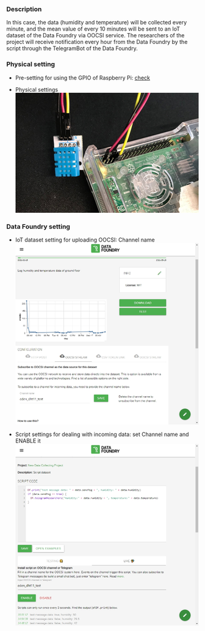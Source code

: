 ### Description

In this case, the data (humidity and temperature) will be collected every minute, and the mean value of every 10 minutes will be sent to an IoT dataset of the Data Foundry via OOCSI service. The researchers of the project will receive notification every hour from the Data Foundry by the script through the TelegramBot of the Data Foundry.


### Physical setting

* Pre-setting for using the GPIO of Raspberry Pi: [check](https://learn.adafruit.com/circuitpython-on-raspberrypi-linux/installing-circuitpython-on-raspberry-pi)

* Physical settings
![](images/usecase-device-DHT11-In-Pi.JPG)


### Data Foundry setting

* IoT dataset setting for uploading OOCSI: Channel name
![](images/usecase-project-DHT11-In-Pi.JPG)

* Script settings for dealing with incoming data: set Channel name and ENABLE it
![](images/usecase-script-DHT11-In-Pi.JPG)